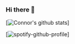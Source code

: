 ### Hi there 👋

[![Connor's github stats](https://github-readme-stats.vercel.app/api?username=cpjmcquillan&theme=dark)]


[![spotify-github-profile](https://spotify-github-profile.vercel.app/api/view?uid=connor.mcquillan&cover_image=true&theme=default)]

<!--
**cpjmcquillan/cpjmcquillan** is a ✨ _special_ ✨ repository because its `README.md` (this file) appears on your GitHub profile.

Here are some ideas to get you started:

- 🔭 I’m currently working on ...
- 🌱 I’m currently learning ...
- 👯 I’m looking to collaborate on ...
- 🤔 I’m looking for help with ...
- 💬 Ask me about ...
- 📫 How to reach me: ...
- 😄 Pronouns: ...
- ⚡ Fun fact: ...
-->
